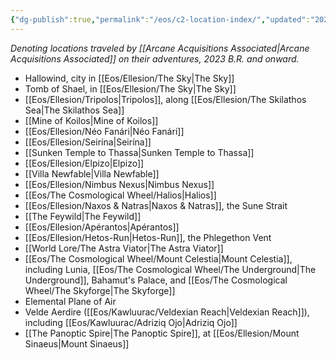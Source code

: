 ```yaml
---
{"dg-publish":true,"permalink":"/eos/c2-location-index/","updated":"2025-01-05T12:57:51.331-06:00"}
---
```


*Denoting locations traveled by [[Arcane Acquisitions Associated\|Arcane Acquisitions Associated]] on their adventures, 2023 B.R. and onward.*

- Hallowind, city in [[Eos/Ellesion/The Sky\|The Sky]]
- Tomb of Shael, in [[Eos/Ellesion/The Sky\|The Sky]]
- [[Eos/Ellesion/Tripolos\|Tripolos]], along [[Eos/Ellesion/The Skilathos Sea\|The Skilathos Sea]]
- [[Mine of Koilos\|Mine of Koilos]]
- [[Eos/Ellesion/Néo Fanári\|Néo Fanári]]
- [[Eos/Ellesion/Seirína\|Seirína]]
- [[Sunken Temple to Thassa\|Sunken Temple to Thassa]]
- [[Eos/Ellesion/Elpizo\|Elpizo]]
- [[Villa Newfable\|Villa Newfable]]
- [[Eos/Ellesion/Nimbus Nexus\|Nimbus Nexus]]
- [[Eos/The Cosmological Wheel/Halios\|Halios]]
- [[Eos/Ellesion/Naxos & Natras\|Naxos & Natras]], the Sune Strait
- [[The Feywild\|The Feywild]]
- [[Eos/Ellesion/Apérantos\|Apérantos]]
- [[Eos/Ellesion/Hetos-Run\|Hetos-Run]], the Phlegethon Vent
- [[World Lore/The Astra Viator\|The Astra Viator]]
- [[Eos/The Cosmological Wheel/Mount Celestia\|Mount Celestia]], including Lunia, [[Eos/The Cosmological Wheel/The Underground\|The Underground]], Bahamut's Palace, and [[Eos/The Cosmological Wheel/The Skyforge\|The Skyforge]]
- Elemental Plane of Air
- Velde Aerdire ([[Eos/Kawluurac/Veldexian Reach\|Veldexian Reach]]), including [[Eos/Kawluurac/Adriziq Ojo\|Adriziq Ojo]]
- [[The Panoptic Spire\|The Panoptic Spire]], at [[Eos/Ellesion/Mount Sinaeus\|Mount Sinaeus]]